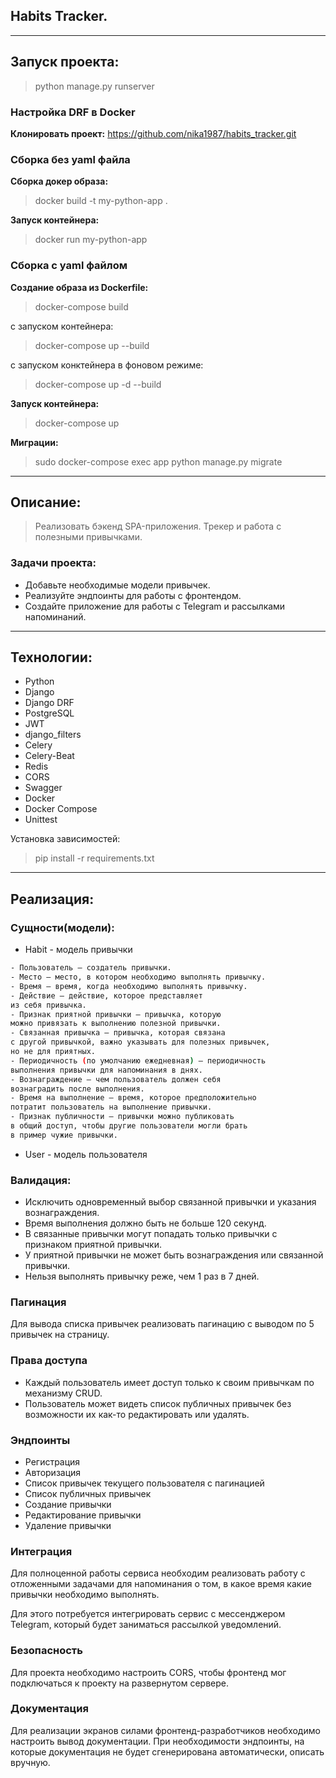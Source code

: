 ## Habits Tracker.

---

## Запуск проекта:
> python manage.py runserver


### Настройка DRF в Docker
**Клонировать проект:**
https://github.com/nika1987/habits_tracker.git

### Сборка без yaml файла

**Сборка докер образа:**
> docker build -t my-python-app .

**Запуск контейнера:**
> docker run my-python-app


### Сборка с yaml файлом

**Cоздание образа из Dockerfile:**
> docker-compose build

с запуском контейнера:
> docker-compose up --build

с запуском конктейнера в фоновом режиме:
> docker-compose up -d --build

**Запуск контейнера:**
> docker-compose up

**Миграции:**
> sudo docker-compose exec app python manage.py migrate

---

## Описание:

> Реализовать бэкенд SPA-приложения. 
> Трекер и работа с полезными привычками.

### Задачи проекта:

- Добавьте необходимые модели привычек.
- Реализуйте эндпоинты для работы с фронтендом.
- Создайте приложение для работы с Telegram и рассылками напоминаний.

---

## Технологии:
- Python
- Django
- Django DRF
- PostgreSQL
- JWT 
- django_filters
- Celery 
- Celery-Beat
- Redis
- CORS
- Swagger
- Docker
- Docker Compose
- Unittest

Установка зависимостей:
> pip install -r requirements.txt

---
## Реализация:


### Сущности(модели):

- Habit - модель привычки
```bash 
- Пользователь — создатель привычки.
- Место — место, в котором необходимо выполнять привычку.
- Время — время, когда необходимо выполнять привычку.
- Действие — действие, которое представляет 
из себя привычка.
- Признак приятной привычки — привычка, которую 
можно привязать к выполнению полезной привычки.
- Связанная привычка — привычка, которая связана 
с другой привычкой, важно указывать для полезных привычек, 
но не для приятных.
- Периодичность (по умолчанию ежедневная) — периодичность 
выполнения привычки для напоминания в днях.
- Вознаграждение — чем пользователь должен себя 
вознаградить после выполнения.
- Время на выполнение — время, которое предположительно 
потратит пользователь на выполнение привычки.
- Признак публичности — привычки можно публиковать 
в общий доступ, чтобы другие пользователи могли брать 
в пример чужие привычки.
```
- User - модель пользователя

### Валидация:

- Исключить одновременный выбор связанной привычки и указания вознаграждения.
- Время выполнения должно быть не больше 120 секунд.
- В связанные привычки могут попадать только привычки с признаком приятной привычки.
- У приятной привычки не может быть вознаграждения или связанной привычки.
- Нельзя выполнять привычку реже, чем 1 раз в 7 дней.

### Пагинация
Для вывода списка привычек реализовать пагинацию с выводом по 5 привычек на страницу.

### Права доступа
- Каждый пользователь имеет доступ только к своим привычкам по механизму CRUD.
- Пользователь может видеть список публичных привычек без возможности их как-то редактировать или удалять.

### Эндпоинты
- Регистрация
- Авторизация
- Список привычек текущего пользователя с пагинацией
- Список публичных привычек
- Создание привычки
- Редактирование привычки
- Удаление привычки

### Интеграция
Для полноценной работы сервиса необходим реализовать работу с отложенными задачами для напоминания о том, в какое время какие привычки необходимо выполнять.

Для этого потребуется интегрировать сервис с мессенджером Telegram, который будет заниматься рассылкой уведомлений.

### Безопасность
Для проекта необходимо настроить CORS, чтобы фронтенд мог подключаться к проекту на развернутом сервере.

### Документация
Для реализации экранов силами фронтенд-разработчиков необходимо настроить вывод документации. При необходимости эндпоинты, на которые документация не будет сгенерирована автоматически, описать вручную.
